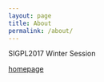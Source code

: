 ```yaml
---
layout: page
title: About
permalink: /about/
---
```


SIGPL2017 Winter Session

[homepage](http://sigpl.or.kr/school/2017w/)
